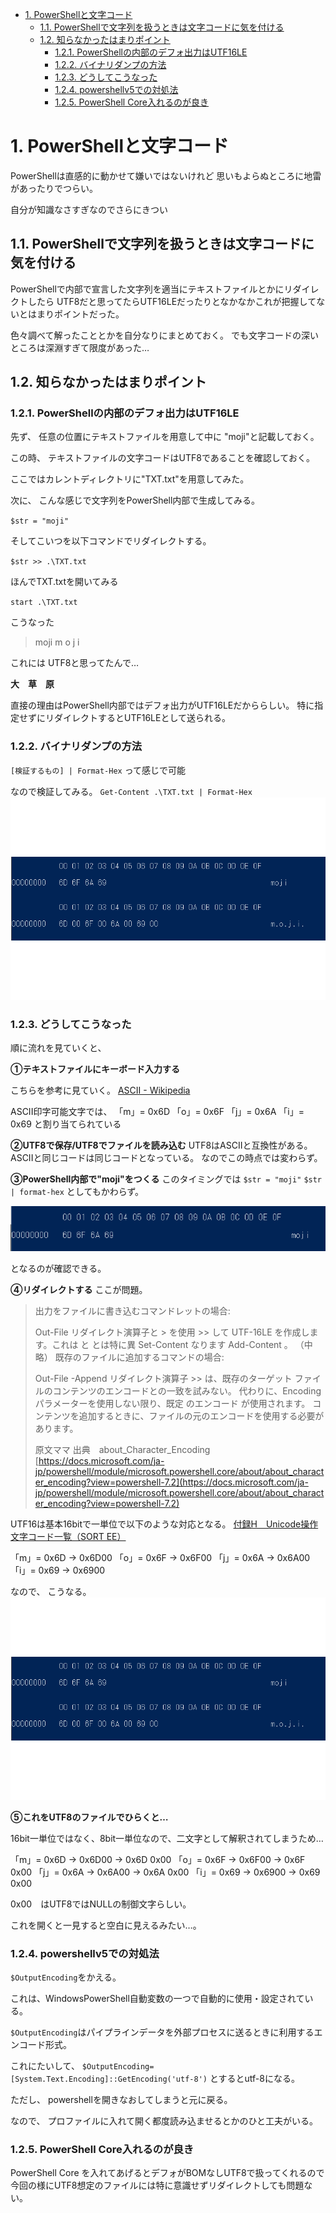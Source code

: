 - [1. PowerShellと文字コード](#1-powershellと文字コード)
  - [1.1. PowerShellで文字列を扱うときは文字コードに気を付ける](#11-powershellで文字列を扱うときは文字コードに気を付ける)
  - [1.2. 知らなかったはまりポイント](#12-知らなかったはまりポイント)
    - [1.2.1. PowerShellの内部のデフォ出力はUTF16LE](#121-powershellの内部のデフォ出力はutf16le)
    - [1.2.2. バイナリダンプの方法](#122-バイナリダンプの方法)
    - [1.2.3. どうしてこうなった](#123-どうしてこうなった)
    - [1.2.4. powershellv5での対処法](#124-powershellv5での対処法)
    - [1.2.5. PowerShell Core入れるのが良き](#125-powershell-core入れるのが良き)

# 1. PowerShellと文字コード

PowerShellは直感的に動かせて嫌いではないけれど
思いもよらぬところに地雷があったりでつらい。

自分が知識なさすぎなのでさらにきつい

## 1.1. PowerShellで文字列を扱うときは文字コードに気を付ける

PowerShellで内部で宣言した文字列を適当にテキストファイルとかにリダイレクトしたら
UTF8だと思ってたらUTF16LEだったりとなかなかこれが把握してないとはまりポイントだった。

色々調べて解ったこととかを自分なりにまとめておく。
でも文字コードの深いところは深淵すぎて限度があった…

## 1.2. 知らなかったはまりポイント
### 1.2.1. PowerShellの内部のデフォ出力はUTF16LE

先ず、
任意の位置にテキストファイルを用意して中に
"moji"と記載しておく。

この時、
テキストファイルの文字コードはUTF8であることを確認しておく。

ここではカレントディレクトリに"TXT.txt"を用意してみた。

次に、
こんな感じで文字列をPowerShell内部で生成してみる。

`$str = "moji"`

そしてこいつを以下コマンドでリダイレクトする。

`$str >> .\TXT.txt`

ほんでTXT.txtを開いてみる

`start .\TXT.txt`

こうなった

> moji
> m o j i 
 
これには
UTF8と思ってたんで…

**大　草　原**

直接の理由はPowerShell内部ではデフォ出力がUTF16LEだかららしい。
特に指定せずにリダイレクトするとUTF16LEとして送られる。

### 1.2.2. バイナリダンプの方法
`[検証するもの] | Format-Hex`
って感じで可能

なので検証してみる。
`Get-Content .\TXT.txt | Format-Hex`
![実行結果](.\img/Format-hex.png)

### 1.2.3. どうしてこうなった

順に流れを見ていくと、

**①テキストファイルにキーボード入力する**

こちらを参考に見ていく。
[ASCII - Wikipedia](https://ja.wikipedia.org/wiki/ASCII)

ASCII印字可能文字では、
「m」= 0x6D
「o」= 0x6F
「j」= 0x6A
「i」= 0x69
と割り当てられている

**②UTF8で保存/UTF8でファイルを読み込む**
UTF8はASCIIと互換性がある。
ASCIIと同じコードは同じコードとなっている。
なのでこの時点では変わらず。

**③PowerShell内部で"moji"をつくる**
このタイミングでは
`$str = "moji"`
`$str | format-hex`
としてもかわらず。

![$str中身](.\img/moji.png)

となるのが確認できる。

**④リダイレクトする**
ここが問題。

> 出力をファイルに書き込むコマンドレットの場合:
> 
> Out-File リダイレクト演算子と > を使用 >> して UTF-16LE を作成します。これは と とは特に異 Set-Content なります Add-Content 。
> （中略）
> 既存のファイルに追加するコマンドの場合:
> 
> Out-File -Append リダイレクト演算子 >> は、既存のターゲット ファイルのコンテンツのエンコードとの一致を試みない。 代わりに、Encoding パラメーターを使用しない限り、既定 のエンコード が使用されます。 コンテンツを追加するときに、ファイルの元のエンコードを使用する必要があります。
> 
> 原文ママ
> 出典　about_Character_Encoding
> [https://docs.microsoft.com/ja-jp/powershell/module/microsoft.powershell.core/about/about_character_encoding?view=powershell-7.2](https://docs.microsoft.com/ja-jp/powershell/module/microsoft.powershell.core/about/about_character_encoding?view=powershell-7.2)

UTF16は基本16bitで一単位で以下のような対応となる。
[付録H　Unicode操作文字コード一覧（SORT EE）](http://itdoc.hitachi.co.jp/manuals/3020/30203N73A0/NTSO0551.HTM)

「m」= 0x6D -> 0x6D00
「o」= 0x6F -> 0x6F00
「j」= 0x6A -> 0x6A00
「i」= 0x69 -> 0x6900

なので、
こうなる。
![実行結果](.\img/Format-hex.png)

**⑤これをUTF8のファイルでひらくと…**

16bit一単位ではなく、8bit一単位なので、二文字として解釈されてしまうため…

「m」= 0x6D -> 0x6D00 -> 0x6D 0x00
「o」= 0x6F -> 0x6F00 -> 0x6F 0x00
「j」= 0x6A -> 0x6A00 -> 0x6A 0x00
「i」= 0x69 -> 0x6900 -> 0x69 0x00

0x00　はUTF8ではNULLの制御文字らしい。

これを開くと一見すると空白に見えるみたい…。

### 1.2.4. powershellv5での対処法
`$OutputEncoding`をかえる。

これは、WindowsPowerShell自動変数の一つで自動的に使用・設定されている。

`$OutputEncoding`はパイプラインデータを外部プロセスに送るときに利用するエンコード形式。

これにたいして、
`$OutputEncoding=[System.Text.Encoding]::GetEncoding('utf-8')`
とするとutf-8になる。

ただし、
powershellを開きなおしてしまうと元に戻る。

なので、
プロファイルに入れて開く都度読み込ませるとかのひと工夫がいる。

### 1.2.5. PowerShell Core入れるのが良き
PowerShell Core を入れてあげるとデフォがBOMなしUTF8で扱ってくれるので今回の様にUTF8想定のファイルには特に意識せずリダイレクトしても問題ない。

